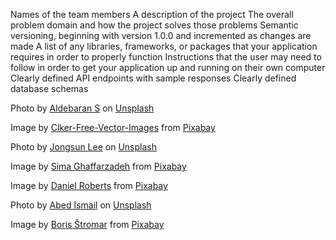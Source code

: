 Names of the team members
A description of the project
The overall problem domain and how the project solves those problems
Semantic versioning, beginning with version 1.0.0 and incremented as changes are made
A list of any libraries, frameworks, or packages that your application requires in order to properly function
Instructions that the user may need to follow in order to get your application up and running on their own computer
Clearly defined API endpoints with sample responses
Clearly defined database schemas











Photo by <a href="https://unsplash.com/@aldebarans?utm_source=unsplash&utm_medium=referral&utm_content=creditCopyText">Aldebaran S</a> on <a href="https://unsplash.com/s/photos/nebula?utm_source=unsplash&utm_medium=referral&utm_content=creditCopyText">Unsplash</a>
  

Image by <a href="https://pixabay.com/users/clker-free-vector-images-3736/?utm_source=link-attribution&amp;utm_medium=referral&amp;utm_campaign=image&amp;utm_content=33019">Clker-Free-Vector-Images</a> from <a href="https://pixabay.com//?utm_source=link-attribution&amp;utm_medium=referral&amp;utm_campaign=image&amp;utm_content=33019">Pixabay</a>

Photo by <a href="https://unsplash.com/@sarahleejs?utm_source=unsplash&utm_medium=referral&utm_content=creditCopyText">Jongsun Lee</a> on <a href="https://unsplash.com/images/nature/eclipse?utm_source=unsplash&utm_medium=referral&utm_content=creditCopyText">Unsplash</a>
  
  Image by <a href="https://pixabay.com/users/simaghaffarzadeh-779348/?utm_source=link-attribution&amp;utm_medium=referral&amp;utm_campaign=image&amp;utm_content=2689087">Sima Ghaffarzadeh</a> from <a href="https://pixabay.com//?utm_source=link-attribution&amp;utm_medium=referral&amp;utm_campaign=image&amp;utm_content=2689087">Pixabay</a>

  Image by <a href="https://pixabay.com/users/blendertimer-9538909/?utm_source=link-attribution&amp;utm_medium=referral&amp;utm_campaign=image&amp;utm_content=6881859">Daniel Roberts</a> from <a href="https://pixabay.com//?utm_source=link-attribution&amp;utm_medium=referral&amp;utm_campaign=image&amp;utm_content=6881859">Pixabay</a>

  Photo by <a href="https://unsplash.com/@abedismail?utm_source=unsplash&utm_medium=referral&utm_content=creditCopyText">Abed Ismail</a> on <a href="https://unsplash.com/images/nature/eclipse?utm_source=unsplash&utm_medium=referral&utm_content=creditCopyText">Unsplash</a>
  
  Image by <a href="https://pixabay.com/users/astrobobo-13925790/?utm_source=link-attribution&amp;utm_medium=referral&amp;utm_campaign=image&amp;utm_content=4545727">Boris Štromar</a> from <a href="https://pixabay.com//?utm_source=link-attribution&amp;utm_medium=referral&amp;utm_campaign=image&amp;utm_content=4545727">Pixabay</a>